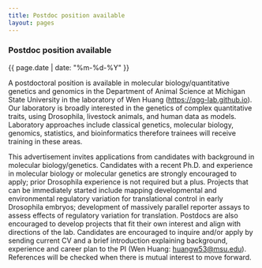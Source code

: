 ```yaml
---
title: Postdoc position available
layout: pages
---
```


### Postdoc position available

{{ page.date | date: "%m-%d-%Y" }}

A postdoctoral position is available in molecular biology/quantitative genetics and genomics in the Department of Animal Science at Michigan State University in the laboratory of Wen Huang (https://qgg-lab.github.io). Our laboratory is broadly interested in the genetics of complex quantitative traits, using Drosophila, livestock animals, and human data as models. Laboratory approaches include classical genetics, molecular biology, genomics, statistics, and bioinformatics therefore trainees will receive training in these areas.

This advertisement invites applications from candidates with background in molecular biology/genetics. Candidates with a recent Ph.D. and experience in molecular biology or molecular genetics are strongly encouraged to apply; prior Drosophila experience is not required but a plus. Projects that can be immediately started include mapping developmental and environmental regulatory variation for translational control in early Drosophila embryos; development of massively parallel reporter assays to assess effects of regulatory variation for translation. Postdocs are also encouraged to develop projects that fit their own interest and align with directions of the lab. Candidates are encouraged to inquire and/or apply by sending current CV and a brief introduction explaining background, experience and career plan to the PI (Wen Huang: huangw53@msu.edu). References will be checked when there is mutual interest to move forward.
